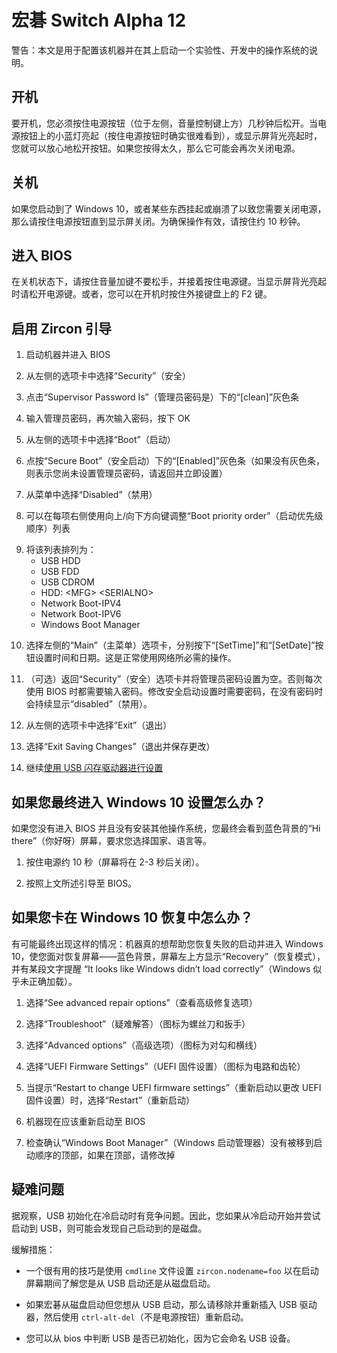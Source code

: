 <!--
# Acer Switch Alpha 12
 -->
# 宏碁 Switch Alpha 12

<!--
WARNING:  These are directions to configure the machine and boot an experimental, in-development OS on it.
 -->
警告：本文是用于配置该机器并在其上启动一个实验性、开发中的操作系统的说明。

<!--
## Powering the Machine On
 -->
## 开机
<!--
To power on you must hold the power button (lefthand side, above the Volume rocker) for several seconds, then let go.  You can safely let go when the tiny blue light on the power button itself turns on (yes, this is really hard to see when you’re holding the power button), or when the display backlight turns on.  If you hold too long it may end up power right back off again.
 -->
要开机，您必须按住电源按钮（位于左侧，音量控制键上方）几秒钟后松开。当电源按钮上的小蓝灯亮起（按住电源按钮时确实很难看到），或显示屏背光亮起时，您就可以放心地松开按钮。如果您按得太久，那么它可能会再次关闭电源。

<!--
## Powering the Machine Off
 -->
## 关机
<!--
If you boot into Windows 10 or something hangs or crashes and you need to power things off, Press and Hold the power button until the display shuts off.  To be sure, hold for about 10 seconds total.
 -->
如果您启动到了 Windows 10，或者某些东西挂起或崩溃了以致您需要关闭电源，那么请按住电源按钮直到显示屏关闭。为确保操作有效，请按住约 10 秒钟。

<!--
## Entering the BIOS
 -->
## 进入 BIOS
<!--
With the machine off, Press and hold Volume Up, then continue to hold while pressing and holding the Power button.  Let go of the Power button when the display backlight turns on.  Alternatively, hold F2 on an attached keyboard while powering the machine on.
 -->
在关机状态下，请按住音量加键不要松手，并接着按住电源键。当显示屏背光亮起时请松开电源键。或者，您可以在开机时按住外接键盘上的 F2 键。

<!--
## Enabling Zircon Boot
 -->
## 启用 Zircon 引导
 <!--
1. Boot the machine and enter the BIOS
 -->
1. 启动机器并进入 BIOS
<!--
2. Select “Security” from the tabs at the left
 -->
2. 从左侧的选项卡中选择“Security”（安全）
<!--
3. Tap the “[clean]” gray bar under “Supervisor Password Is”
 -->
3. 点击“Supervisor Password Is”（管理员密码是）下的“[clean]”灰色条
<!--
4. Enter a supervisor password, enter it again, press OK
 -->
4. 输入管理员密码，再次输入密码，按下 OK
<!--
5. Select “Boot” from the tabs at the left
 -->
5. 从左侧的选项卡中选择“Boot”（启动）
<!--
6. Tap the “[Enabled]” gray bar under “Secure Boot”
    (if there’s no gray bar, you have not set a supervisor password, go back and do that now)
 -->
6. 点按“Secure Boot”（安全启动）下的“[Enabled]”灰色条（如果没有灰色条，则表示您尚未设置管理员密码，请返回并立即设置）
<!--
7. Select “Disabled” from the menu
 -->
7. 从菜单中选择“Disabled”（禁用）
<!--
8. The “Boot priority order” list may be adjusted using the up/down arrows to the right of each item
 -->
8. 可以在每项右侧使用向上/向下方向键调整“Boot priority order”（启动优先级顺序）列表
<!--
9. Order the list like so:
 -->
9. 将该列表排列为：
   - USB HDD
   - USB FDD
   - USB CDROM
   - HDD: \<MFG\> \<SERIALNO\>
   - Network Boot-IPV4
   - Network Boot-IPV6
   - Windows Boot Manager
<!--
10. Select the “Main” tab on the left and set the time and date by pressing “[SetTime]” and “[SetDate]” buttons respectfully. This is necessary for proper network operation.
 -->
10. 选择左侧的“Main”（主菜单）选项卡，分别按下“[SetTime]”和“[SetDate]”按钮设置时间和日期。这是正常使用网络所必需的操作。
<!--
11. (Optional)  Go back to the “Security” tab and set the supervisor password back to nothing.
Otherwise you’ll need to enter the password every time you use the BIOS.
A password is required to modify the secure boot setting, but “disabled” will persist without one.
 -->
11. （可选）返回“Security”（安全）选项卡并将管理员密码设置为空。否则每次使用 BIOS 时都需要输入密码。修改安全启动设置时需要密码，在没有密码时会持续显示“disabled”（禁用）。
<!--
12. Select “Exit” from the tabs at the left
 -->
12. 从左侧的选项卡中选择“Exit”（退出）
<!--
13. Select “Exit Saving Changes”
 -->
13. 选择“Exit Saving Changes”（退出并保存更改）
<!--
14. Continue to [Setup with USB flash drive](usb_setup.md)
 -->
14. 继续[使用 USB 闪存驱动器进行设置](usb_setup.md)

<!--
## What if you end up in the Windows 10 Setup?
 -->
## 如果您最终进入 Windows 10 设置怎么办？
<!--
If you don’t enter the BIOS and haven’t installed another OS, You’ll end up on a blue background “Hi there” screen asking you to select country, language, etc.
 -->
如果您没有进入 BIOS 并且没有安装其他操作系统，您最终会看到蓝色背景的“Hi there”（你好呀）屏幕，要求您选择国家、语言等。

<!--
1. Press Power and Hold it for about 10 seconds (the screen will turn off after 2-3 seconds).
 -->
1. 按住电源约 10 秒（屏幕将在 2-3 秒后关闭）。
<!--
2. Boot into the BIOS as described above.
 -->
2. 按照上文所述引导至 BIOS。

<!--
## What if you get stuck in Windows 10 Recovery?
 -->
## 如果您卡在 Windows 10 恢复中怎么办？
<!--
It’s possible to end up in a situation where the machine *really* wants to help you recover your failed boots into Windows 10 and dumps you into a recovery screen -- blue background, “Recovery” in the upper left, and some text saying “It looks like Windows didn’t load correctly”.
 -->
有可能最终出现这样的情况：机器真的想帮助您恢复失败的启动并进入 Windows 10，使您面对恢复屏幕——蓝色背景，屏幕左上方显示“Recovery”（恢复模式），并有某段文字提醒 “It looks like Windows didn’t load correctly”（Windows 似乎未正确加载）。

<!--
1. Select “See advanced repair options”
 -->
1. 选择“See advanced repair options”（查看高级修复选项）
<!--
2. Select “Troubleshoot” (screwdriver and wrench icon)
 -->
2. 选择“Troubleshoot”（疑难解答）（图标为螺丝刀和扳手）
<!--
3. Select “Advanced options” (checkmarks and lines icon)
 -->
3. 选择“Advanced options”（高级选项）（图标为对勾和横线）
<!--
4. Select “UEFI Firmware Settings” (integrated circuit and gear icon)
 -->
4. 选择“UEFI Firmware Settings”（UEFI 固件设置）（图标为电路和齿轮）
<!--
5. When prompted “Restart to change UEFI firmware settings”, select “Restart”
 -->
5. 当提示“Restart to change UEFI firmware settings”（重新启动以更改 UEFI 固件设置）时，选择“Restart”（重新启动）
<!--
6. The machine should now reboot into the BIOS
 -->
6. 机器现在应该重新启动至 BIOS
<!--
7. Check that “Windows Boot Manager” didn’t get moved to the top of the boot order, fix it if it did
 -->
7. 检查确认“Windows Boot Manager”（Windows 启动管理器）没有被移到启动顺序的顶部，如果在顶部，请修改掉

<!--
## Quirks
 -->
## 疑难问题
<!--
It has been observed that USB initialization is racy on a cold boot.  So if you're starting from a cold boot and trying to boot to USB, you may find that you boot to disk instead.
 -->
据观察，USB 初始化在冷启动时有竞争问题。因此，您如果从冷启动开始并尝试启动到 USB，则可能会发现自己启动到的是磁盘。

<!--
Mitigations:
 -->
缓解措施：

<!--
- It's useful to use a `cmdline` file to set `zircon.nodename=foo` to know during the boot screen whether you're booting from USB or disk.
 -->
- 一个很有用的技巧是使用 `cmdline` 文件设置 `zircon.nodename=foo` 以在启动屏幕期间了解您是从 USB 启动还是从磁盘启动。
<!--
- If the Acer is booting from disk and you want to boot from USB, remove and reinsert the USB drive, then reboot with `ctrl-alt-del` (not the power button.)
 -->
- 如果宏碁从磁盘启动但您想从 USB 启动，那么请移除并重新插入 USB 驱动器，然后使用 `ctrl-alt-del`（不是电源按钮）重新启动。
<!--
- You can tell from the bios whether USB has been initialized because it will name the USB device.
 -->
- 您可以从 bios 中判断 USB 是否已初始化，因为它会命名 USB 设备。
